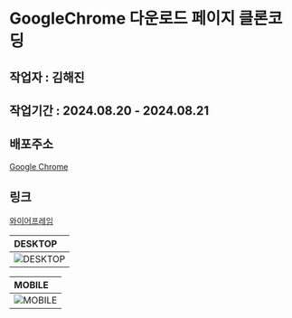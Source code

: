 # GoogleChrome 다운로드 페이지 클론코딩

## 작업자 : 김해진

## 작업기간 : 2024.08.20 - 2024.08.21

## 배포주소
[Google Chrome](https://myjin0806.github.io/clone_googlechrome/)

## 링크
[와이어프레임](https://docs.google.com/presentation/d/1GrIkAb7BpoPvE7VQiu9HIFZ9LSevulPP/edit?usp=drive_link&ouid=116868756633642900730&rtpof=true&sd=true)

| DESKTOP                                                                                                    |
| :---------------------------------------------------------------------------------------------------------------------- |
| ![DESKTOP](https://github.com/user-attachments/assets/cbe3d30b-6733-430b-a19d-763ac33c4cbd) |

| MOBILE                                                                                                    |
| :---------------------------------------------------------------------------------------------------------------------- |
|![MOBILE](https://github.com/user-attachments/assets/459f636f-2f1c-4fcf-93ff-db921566dba0)|
